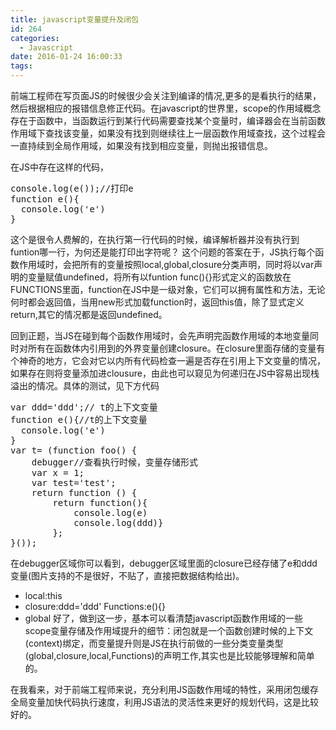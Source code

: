 ```yaml
---
title: javascript变量提升及闭包
id: 264
categories:
  - Javascript
date: 2016-01-24 16:00:33
tags:
---
```


前端工程师在写页面JS的时候很少会关注到编译的情况,更多的是看执行的结果，然后根据相应的报错信息修正代码。在javascript的世界里，scope的作用域概念存在于函数中，当函数运行到某行代码需要查找某个变量时，编译器会在当前函数作用域下查找该变量，如果没有找到则继续往上一层函数作用域查找，这个过程会一直持续到全局作用域，如果没有找到相应变量，则抛出报错信息。

在JS中存在这样的代码，
<pre>console.log(e());//打印e
function e(){
  console.log('e')
}</pre>
这个是很令人费解的，在执行第一行代码的时候，编译解析器并没有执行到funtion哪一行，为何还是能打印出字符呢？ 这个问题的答案在于，JS执行每个函数作用域时，会把所有的变量按照local,global,closure分类声明，同时将以var声明的变量赋值undefined，将所有以funtion func(){}形式定义的函数放在FUNCTIONS里面，function在JS中是一级对象，它们可以拥有属性和方法，无论何时都会返回值，当用new形式加载function时，返回this值，除了显式定义return,其它的情况都是返回undefined。

回到正题，当JS在碰到每个函数作用域时，会先声明完函数作用域的本地变量同时对所有在函数体内引用到的外界变量创建closure。在closure里面存储的变量有个神奇的地方，它会对它以内所有代码检查一遍是否存在引用上下文变量的情况，如果存在则将变量添加进clousure，由此也可以窥见为何递归在JS中容易出现栈溢出的情况。具体的测试，见下方代码
<pre>var ddd='ddd';// t的上下文变量
function e(){//t的上下文变量
  console.log('e')
}
var t= (function foo() {
    debugger//查看执行时候，变量存储形式
    var x = 1;
    var test='test';
    return function () {
        return function(){
            console.log(e)
            console.log(ddd)}
        };
}());</pre>
在debugger区域你可以看到，debugger区域里面的closure已经存储了e和ddd变量(图片支持的不是很好，不贴了，直接把数据结构给出)。

*   local:this
*   closure:ddd='ddd'
Functions:e(){}
*   global
好了，做到这一步，基本可以看清楚javascript函数作用域的一些scope变量存储及作用域提升的细节：闭包就是一个函数创建时候的上下文(context)绑定，而变量提升则是JS在执行前做的一些分类变量类型(global,closure,local,Functions)的声明工作,其实也是比较能够理解和简单的。

在我看来，对于前端工程师来说，充分利用JS函数作用域的特性，采用闭包缓存全局变量加快代码执行速度，利用JS语法的灵活性来更好的规划代码，这是比较好的。
